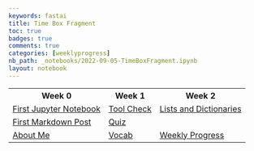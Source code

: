 ```yaml
---
keywords: fastai
title: Time Box Fragment
toc: true 
badges: true
comments: true
categories: [weeklyprogress]
nb_path: _notebooks/2022-09-05-TimeBoxFragment.ipynb
layout: notebook
---
```


<!--
#################################################
### THIS FILE WAS AUTOGENERATED! DO NOT EDIT! ###
#################################################
# file to edit: _notebooks/2022-09-05-TimeBoxFragment.ipynb
-->

<div class="container" id="notebook-container">
        
<div class="cell border-box-sizing text_cell rendered"><div class="inner_cell">
<div class="text_cell_render border-box-sizing rendered_html">
<p><html></p>
<style>
    table, th, td {
        border: 2 px white;
    }
</style><table>
   <tr>
        <th>Week 0 </th>
        <th>Week 1 </th>
        <th>Week 2 </th>
   </tr>
   <tr>
        <td><a href= "https://ahadb63.github.io/ahadsblog/2022/08/29/firstjupyternotebook.html">First Jupyter Notebook</td>
        <td><a href = "https://ahadb63.github.io/ahadsblog/2022/08/29/Bash-Tool-Check.html">Tool Check</td>
        <td><a href = "https://ahadb63.github.io/ahadsblog/2022/09/05/list-and-dictionaries.html"> Lists and Dictionaries</td>
   </tr>
   <tr>
        <td><a href = "https://ahadb63.github.io/ahadsblog/2022/08/24/mrkdwnpost.html"> First Markdown Post</td>
        <td><a href = "https://ahadb63.github.io/ahadsblog/2022/08/30/QUIZ.html">Quiz</td>
   </tr>
   <tr>
        <td><a href = "https://ahadb63.github.io/ahadsblog/about/">About Me</td>
        <td><a href="https://ahadb63.github.io/ahadsblog/Vocab/">Vocab</td>
        <td><a href = "https://ahadb63.github.io/ahadsblog/2022/09/05/TimeBoxFragment.html">Weekly Progress</td>
   </tr>

</table>
</div>
</div>
</div>
</div>
 

